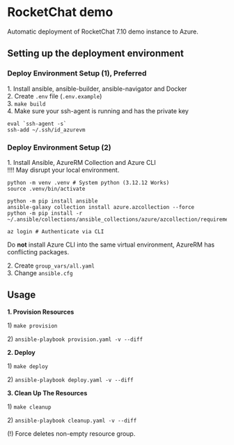 # RocketChat demo
Automatic deployment of RocketChat 7.10 demo instance to Azure.

## Setting up the deployment environment
### Deploy Environment Setup (1), Preferred
1\. Install ansible, ansible-builder, ansible-navigator and Docker\
2\. Create `.env` file (`.env.example`)\
3\. `make build`\
4\. Make sure your ssh-agent is running and has the private key
```
eval `ssh-agent -s`
ssh-add ~/.ssh/id_azurevm
```

### Deploy Environment Setup (2)
1\. Install Ansible, AzureRM Collection and Azure CLI\
!!!! May disrupt your local environment.
```
python -m venv .venv # System python (3.12.12 Works)
source .venv/bin/activate

python -m pip install ansible
ansible-galaxy collection install azure.azcollection --force
python -m pip install -r ~/.ansible/collections/ansible_collections/azure/azcollection/requirements.txt

az login # Authenticate via CLI
```
Do **not** install Azure CLI into the same virtual environment, AzureRM has conflicting packages. 

2\. Create `group_vars/all.yaml`\
3\. Change `ansible.cfg`

## Usage
**1. Provision Resources**

1\) `make provision`

2\) `ansible-playbook provision.yaml -v --diff`

**2. Deploy**

1\) `make deploy`

2\) `ansible-playbook deploy.yaml -v --diff`

**3. Clean Up The Resources**

1\) `make cleanup`

2\) `ansible-playbook cleanup.yaml -v --diff`

(!) Force deletes non-empty resource group.


